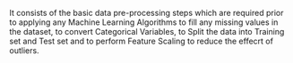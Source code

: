 It consists of the basic data pre-processing steps which are required prior to applying any Machine Learning Algorithms to fill any missing values in the dataset, to convert Categorical Variables, to Split the data into Training set and Test set and to perform Feature Scaling to reduce the effecrt of outliers.
